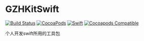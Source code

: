 # GZHKitSwift 
[![Build Status](https://travis-ci.com/guzhenhuaGitHub/GZHKitSwift.svg?branch=development)](https://travis-ci.com/guzhenhuaGitHub/GZHKitSwift) 
[![CocoaPods](https://img.shields.io/cocoapods/p/GZHKitSwift.svg)](https://github.com/guzhenhuaGitHub/GZHKitSwift)
[![Swift](https://img.shields.io/badge/swift-4.2-orange.svg)](https://github.com/guzhenhuaGitHub/GZHKitSwift)
[![Cocoapods Compatible](https://img.shields.io/cocoapods/v/GZHKitSwift.svg)](https://cocoapods.org/pods/GZHKitSwift) 

个人开发swift所用的工具包

